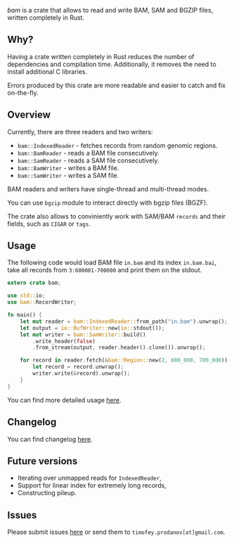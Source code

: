 *bam* is a crate that allows to read and write BAM, SAM and BGZIP files, written completely in Rust.

## Why?

Having a crate written completely in Rust reduces the number of dependencies and compilation time.
Additionally, it removes the need to install additional C libraries.

Errors produced by this crate are more readable and easier to catch and fix on-the-fly.

## Overview

Currently, there are three readers and two writers:
* `bam::IndexedReader` - fetches records from
random genomic regions.
* `bam::BamReader` - reads a BAM file consecutively.
* `bam::SamReader` - reads a SAM file consecutively.
* `bam::BamWriter` - writes a BAM file.
* `bam::SamWriter` - writes a SAM file.

BAM readers and writers have single-thread and multi-thread modes.

You can use `bgzip` module to interact directly with bgzip files (BGZF).

The crate also allows to conviniently work with SAM/BAM `records`
and their fields, such as `CIGAR` or `tags`.

## Usage

The following code would load BAM file `in.bam` and its index `in.bam.bai`, take all records
from `3:600001-700000` and print them on the stdout.

```rust
extern crate bam;

use std::io;
use bam::RecordWriter;

fn main() {
    let mut reader = bam::IndexedReader::from_path("in.bam").unwrap();
    let output = io::BufWriter::new(io::stdout());
    let mut writer = bam::SamWriter::build()
        .write_header(false)
        .from_stream(output, reader.header().clone()).unwrap();

    for record in reader.fetch(&bam::Region::new(2, 600_000, 700_000)).unwrap() {
        let record = record.unwrap();
        writer.write(&record).unwrap();
    }
}
```

You can find more detailed usage [here](https://docs.rs/bam).

## Changelog
You can find changelog [here](https://gitlab.com/tprodanov/bam/-/releases).

## Future versions
* Iterating over unmapped reads for `IndexedReader`,
* Support for linear index for extremely long records,
* Constructing pileup.

## Issues
Please submit issues [here](https://gitlab.com/tprodanov/bam/issues) or send them to
`timofey.prodanov[at]gmail.com`.
